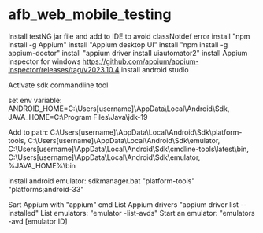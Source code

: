 ﻿# afb_web_mobile_testing
Install testNG jar file and add to IDE to avoid classNotdef error
install "npm install -g Appium"
install "Appium desktop UI"
install "npm install -g appium-doctor"
install "appium driver install uiautomator2"
install Appium inspector for windows https://github.com/appium/appium-inspector/releases/tag/v2023.10.4
install android studio

Activate sdk commandline tool

set env variable: ANDROID_HOME=C:\Users\[username]\AppData\Local\Android\Sdk, JAVA_HOME=C:\Program Files\Java\jdk-19

Add to path: C:\Users\[username]\AppData\Local\Android\Sdk\platform-tools, C:\Users\[username]\AppData\Local\Android\Sdk\emulator, C:\Users\[username]\AppData\Local\Android\Sdk\cmdline-tools\latest\bin, C:\Users\[username]\AppData\Local\Android\Sdk\emulator, %JAVA_HOME%\bin

install android emulator: sdkmanager.bat "platform-tools" "platforms;android-33"

Sart Appium with "appium" cmd
List Appium drivers "appium driver list --installed"
List emulators: "emulator -list-avds"
Start an emulator: "emulators -avd [emulator ID]
